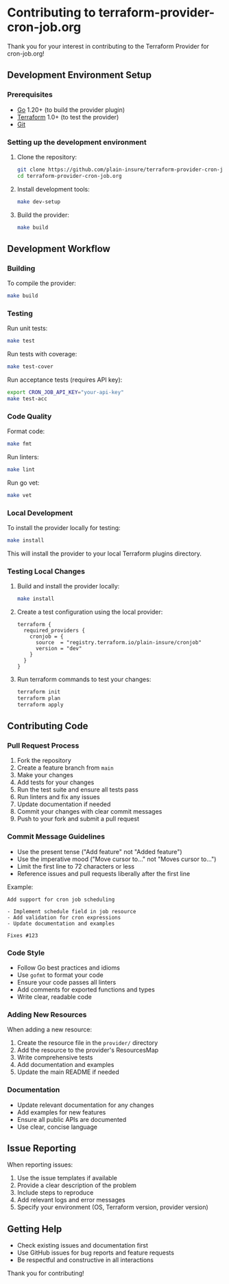 # Contributing to terraform-provider-cron-job.org

Thank you for your interest in contributing to the Terraform Provider for cron-job.org!

## Development Environment Setup

### Prerequisites

- [Go](https://golang.org/doc/install) 1.20+ (to build the provider plugin)
- [Terraform](https://www.terraform.io/downloads.html) 1.0+ (to test the provider)
- [Git](https://git-scm.com/downloads)

### Setting up the development environment

1. Clone the repository:
   ```bash
   git clone https://github.com/plain-insure/terraform-provider-cron-job.org.git
   cd terraform-provider-cron-job.org
   ```

2. Install development tools:
   ```bash
   make dev-setup
   ```

3. Build the provider:
   ```bash
   make build
   ```

## Development Workflow

### Building

To compile the provider:
```bash
make build
```

### Testing

Run unit tests:
```bash
make test
```

Run tests with coverage:
```bash
make test-cover
```

Run acceptance tests (requires API key):
```bash
export CRON_JOB_API_KEY="your-api-key"
make test-acc
```

### Code Quality

Format code:
```bash
make fmt
```

Run linters:
```bash
make lint
```

Run go vet:
```bash
make vet
```

### Local Development

To install the provider locally for testing:
```bash
make install
```

This will install the provider to your local Terraform plugins directory.

### Testing Local Changes

1. Build and install the provider locally:
   ```bash
   make install
   ```

2. Create a test configuration using the local provider:
   ```hcl
   terraform {
     required_providers {
       cronjob = {
         source  = "registry.terraform.io/plain-insure/cronjob"
         version = "dev"
       }
     }
   }
   ```

3. Run terraform commands to test your changes:
   ```bash
   terraform init
   terraform plan
   terraform apply
   ```

## Contributing Code

### Pull Request Process

1. Fork the repository
2. Create a feature branch from `main`
3. Make your changes
4. Add tests for your changes
5. Run the test suite and ensure all tests pass
6. Run linters and fix any issues
7. Update documentation if needed
8. Commit your changes with clear commit messages
9. Push to your fork and submit a pull request

### Commit Message Guidelines

- Use the present tense ("Add feature" not "Added feature")
- Use the imperative mood ("Move cursor to..." not "Moves cursor to...")
- Limit the first line to 72 characters or less
- Reference issues and pull requests liberally after the first line

Example:
```
Add support for cron job scheduling

- Implement schedule field in job resource
- Add validation for cron expressions
- Update documentation and examples

Fixes #123
```

### Code Style

- Follow Go best practices and idioms
- Use `gofmt` to format your code
- Ensure your code passes all linters
- Add comments for exported functions and types
- Write clear, readable code

### Adding New Resources

When adding a new resource:

1. Create the resource file in the `provider/` directory
2. Add the resource to the provider's ResourcesMap
3. Write comprehensive tests
4. Add documentation and examples
5. Update the main README if needed

### Documentation

- Update relevant documentation for any changes
- Add examples for new features
- Ensure all public APIs are documented
- Use clear, concise language

## Issue Reporting

When reporting issues:

1. Use the issue templates if available
2. Provide a clear description of the problem
3. Include steps to reproduce
4. Add relevant logs and error messages
5. Specify your environment (OS, Terraform version, provider version)

## Getting Help

- Check existing issues and documentation first
- Use GitHub issues for bug reports and feature requests
- Be respectful and constructive in all interactions

Thank you for contributing!
